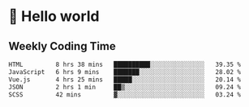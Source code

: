 # 🍻 Hello world

## Weekly Coding Time
<!--START_SECTION:waka-->

```txt
HTML         8 hrs 38 mins   ██████████░░░░░░░░░░░░░░░   39.35 %
JavaScript   6 hrs 9 mins    ███████░░░░░░░░░░░░░░░░░░   28.02 %
Vue.js       4 hrs 25 mins   █████░░░░░░░░░░░░░░░░░░░░   20.14 %
JSON         2 hrs 1 min     ██▒░░░░░░░░░░░░░░░░░░░░░░   09.24 %
SCSS         42 mins         ▓░░░░░░░░░░░░░░░░░░░░░░░░   03.24 %
```

<!--END_SECTION:waka-->
